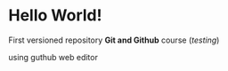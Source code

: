 # Hello World!

First versioned repository **Git and Github** course (*testing*)

using guthub web editor
